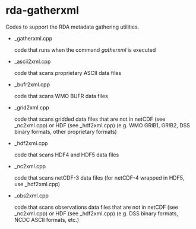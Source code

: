 # rda-gatherxml
Codes to support the RDA metadata gathering utilities.

- \_gatherxml.cpp

   code that runs when the command _gatherxml_ is executed
   
- \_ascii2xml.cpp

   code that scans proprietary ASCII data files
   
- \_bufr2xml.cpp

   code that scans WMO BUFR data files
   
- \_grid2xml.cpp

   code that scans gridded data files that are not in netCDF (see \_nc2xml.cpp) or HDF (see \_hdf2xml.cpp) (e.g. WMO GRIB1, GRIB2, DSS binary formats, other proprietary formats)

- \_hdf2xml.cpp

   code that scans HDF4 and HDF5 data files

- \_nc2xml.cpp

   code that scans netCDF-3 data files (for netCDF-4 wrapped in HDF5, use \_hdf2xml.cpp)
   
- \_obs2xml.cpp

   code that scans observations data files that are not in netCDF (see \_nc2xml.cpp) or HDF (see \_hdf2xml.cpp) (e.g. DSS binary formats, NCDC ASCII formats, etc.)
